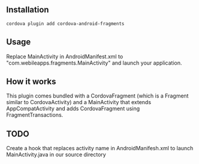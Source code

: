 ## Installation

```
cordova plugin add cordova-android-fragments
``` 

## Usage

Replace MainActivity in AndroidManifest.xml to "com.webileapps.fragments.MainActivity" and launch your application. 

## How it works

This plugin comes bundled with a CordovaFragment (which is a Fragment similar to CordovaActivity) and a MainActivity that extends AppCompatActivity and adds CordovaFragment using FragmentTransactions.  

## TODO

Create a hook that replaces activity name in AndroidManifesh.xml to launch MainActivity.java in our source directory